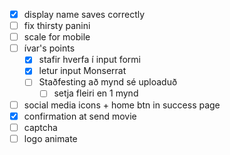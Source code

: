 
- [x] display name saves correctly
- [ ] fix thirsty panini
- [ ] scale for mobile
- [ ] ívar's points
  - [x] stafir hverfa í input formi
  - [x] letur input Monserrat
  - [ ] Staðfesting að mynd sé uploaduð
    - [ ] setja fleiri en 1 mynd
- [ ] social media icons + home btn in success page
- [X] confirmation at send movie
- [ ] captcha
- [ ] logo animate
